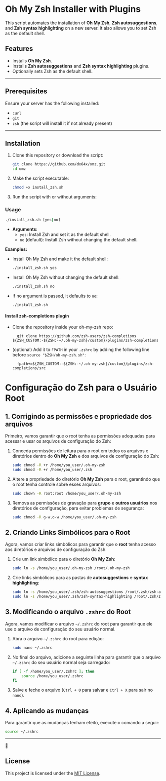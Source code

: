 # **Oh My Zsh Installer with Plugins**

This script automates the installation of **Oh My Zsh**, **Zsh autosuggestions**, and **Zsh syntax highlighting** on a new server. It also allows you to set Zsh as the default shell.

## **Features**
- Installs **Oh My Zsh**.
- Installs **Zsh autosuggestions** and **Zsh syntax highlighting** plugins.
- Optionally sets Zsh as the default shell.
---

## **Prerequisites**
Ensure your server has the following installed:
- `curl`
- `git`
- `zsh` (the script will install it if not already present)

---

## **Installation**
1. Clone this repository or download the script:
   ```bash
   git clone https://github.com/dx64x/omz.git
   cd omz
   ```

2. Make the script executable:
   ```bash
   chmod +x install_zsh.sh
   ```

3. Run the script with or without arguments:

### **Usage**
```bash
./install_zsh.sh [yes|no]
```

- **Arguments:**
  - `yes`: Install Zsh and set it as the default shell.
  - `no` (default): Install Zsh without changing the default shell.

**Examples:**

- Install Oh My Zsh and make it the default shell:
  ```bash
  ./install_zsh.sh yes
  ```

- Install Oh My Zsh without changing the default shell:
  ```bash
  ./install_zsh.sh no
  ```

- If no argument is passed, it defaults to `no`:
  ```bash
  ./install_zsh.sh
  ```

#### Install zsh-completions plugin

* Clone the repository inside your oh-my-zsh repo:

        git clone https://github.com/zsh-users/zsh-completions ${ZSH_CUSTOM:-${ZSH:-~/.oh-my-zsh}/custom}/plugins/zsh-completions

* (optional) Add it to `FPATH` in your `.zshrc` by adding the following line before `source "$ZSH/oh-my-zsh.sh"`:

        fpath+=${ZSH_CUSTOM:-${ZSH:-~/.oh-my-zsh}/custom}/plugins/zsh-completions/src


# Configuração do Zsh para o Usuário Root

## 1. Corrigindo as permissões e propriedade dos arquivos

Primeiro, vamos garantir que o root tenha as permissões adequadas para acessar e usar os arquivos de configuração do Zsh:

1. Conceda permissões de leitura para o root em todos os arquivos e diretórios dentro do **Oh My Zsh** e dos arquivos de configuração do Zsh:

    ```bash
    sudo chmod -R +r /home/you_user/.oh-my-zsh
    sudo chmod -R +r /home/you_user/.zsh
    ```

2. Altere a propriedade do diretório **Oh My Zsh** para o root, garantindo que o root tenha controle sobre esses arquivos:

    ```bash
    sudo chown -R root:root /home/you_user/.oh-my-zsh
    ```

3. Remova as permissões de gravação para **grupo** e **outros usuários** nos diretórios de configuração, para evitar problemas de segurança:

    ```bash
    sudo chmod -R g-w,o-w /home/you_user/.oh-my-zsh
    ```

## 2. Criando Links Simbólicos para o Root

Agora, vamos criar links simbólicos para garantir que o **root** tenha acesso aos diretórios e arquivos de configuração do Zsh.

1. Crie um link simbólico para o diretório **Oh My Zsh**:

    ```bash
    sudo ln -s /home/you_user/.oh-my-zsh /root/.oh-my-zsh
    ```

2. Crie links simbólicos para as pastas de **autosuggestions** e **syntax highlighting**:

    ```bash
    sudo ln -s /home/you_user/.zsh/zsh-autosuggestions /root/.zsh/zsh-autosuggestions
    sudo ln -s /home/you_user/.zsh/zsh-syntax-highlighting /root/.zsh/zsh-syntax-highlighting
    ```

## 3. Modificando o arquivo `.zshrc` do Root

Agora, vamos modificar o arquivo `~/.zshrc` do root para garantir que ele use o arquivo de configuração do seu usuário normal.

1. Abra o arquivo `~/.zshrc` do root para edição:

    ```bash
    sudo nano ~/.zshrc
    ```

2. No final do arquivo, adicione a seguinte linha para garantir que o arquivo `~/.zshrc` do seu usuário normal seja carregado:

    ```bash
    if [ -f /home/you_user/.zshrc ]; then
        source /home/you_user/.zshrc
    fi
    ```

3. Salve e feche o arquivo (`Ctrl + O` para salvar e `Ctrl + X` para sair no `nano`).

## 4. Aplicando as mudanças

Para garantir que as mudanças tenham efeito, execute o comando a seguir:

```bash
source ~/.zshrc
```

---

🎉

## **License**
This project is licensed under the [MIT License](LICENSE).
